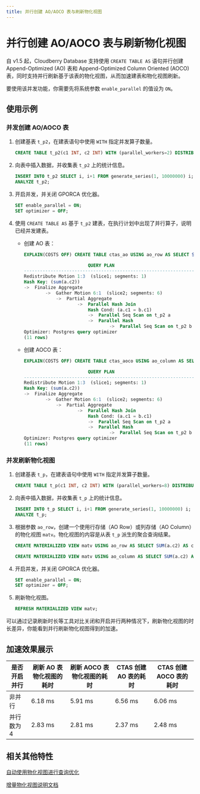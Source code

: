 ```yaml
---
title: 并行创建 AO/AOCO 表与刷新物化视图
---
```


# 并行创建 AO/AOCO 表与刷新物化视图

自 v1.5 起，Cloudberry Database 支持使用 `CREATE TABLE AS` 语句并行创建 Append-Optimized (AO) 表和 Append-Optimized Column Oriented (AOCO) 表，同时支持并行刷新基于该表的物化视图，从而加速建表和物化视图刷新。

要使用该并发功能，你需要先将系统参数 `enable_parallel` 的值设为 `ON`。

## 使用示例

### 并发创建 AO/AOCO 表

1. 创建基表 `t_p2`，在建表语句中使用 `WITH` 指定并发算子数量。

    ```sql
    CREATE TABLE t_p2(c1 INT, c2 INT) WITH (parallel_workers=2) DISTRIBUTED BY (c1);
    ```

2. 向表中插入数据，并收集表 `t_p2` 上的统计信息。

    ```sql
    INSERT INTO t_p2 SELECT i, i+1 FROM generate_series(1, 10000000) i;
    ANALYZE t_p2;
    ```

3. 开启并发，并关闭 GPORCA 优化器。

    ```sql
    SET enable_parallel = ON;
    SET optimizer = OFF;
    ```

4. 使用 `CREATE TABLE AS` 基于 `t_p2` 建表，在执行计划中出现了并行算子，说明已经并发建表。

    - 创建 AO 表：

        ```sql
        EXPLAIN(COSTS OFF) CREATE TABLE ctas_ao USING ao_row AS SELECT SUM(a.c2) AS c2, AVG(b.c1) AS c1 FROM t_p2 a JOIN t_p2 b ON a.c1 = b.c1 DISTRIBUTED BY (c2);

                                QUERY PLAN                            
        -----------------------------------------------------------------
        Redistribute Motion 1:3  (slice1; segments: 1)
        Hash Key: (sum(a.c2))
        ->  Finalize Aggregate
                ->  Gather Motion 6:1  (slice2; segments: 6)
                    ->  Partial Aggregate
                            ->  Parallel Hash Join
                                Hash Cond: (a.c1 = b.c1)
                                ->  Parallel Seq Scan on t_p2 a
                                ->  Parallel Hash
                                        ->  Parallel Seq Scan on t_p2 b
        Optimizer: Postgres query optimizer
        (11 rows)
        ```
    
    - 创建 AOCO 表：

        ```sql
        EXPLAIN(COSTS OFF) CREATE TABLE ctas_aoco USING ao_column AS SELECT SUM(a.c2) AS c2, AVG(b.c1) AS c1 FROM t_p2 a JOIN t_p2 b ON a.c1 = b.c1 DISTRIBUTED BY (c2);

                                QUERY PLAN                            
        -----------------------------------------------------------------
        Redistribute Motion 1:3  (slice1; segments: 1)
        Hash Key: (sum(a.c2))
        ->  Finalize Aggregate
                ->  Gather Motion 6:1  (slice2; segments: 6)
                    ->  Partial Aggregate
                            ->  Parallel Hash Join
                                Hash Cond: (a.c1 = b.c1)
                                ->  Parallel Seq Scan on t_p2 a
                                ->  Parallel Hash
                                        ->  Parallel Seq Scan on t_p2 b
        Optimizer: Postgres query optimizer
        (11 rows)
        ```

### 并发刷新物化视图

1. 创建基表 `t_p`，在建表语句中使用 `WITH` 指定并发算子数量。

    ```sql
    CREATE TABLE t_p(c1 INT, c2 INT) WITH (parallel_workers=8) DISTRIBUTED BY (c1);
    ```

2. 向表中插入数据，并收集表 `t_p` 上的统计信息。

    ```sql
    INSERT INTO t_p SELECT i, i+1 FROM generate_series(1, 10000000) i;
    ANALYZE t_p;
    ```

3. 根据参数 `ao_row`，创建一个使用行存储（AO Row）或列存储（AO Column）的物化视图 `matv`。物化视图的内容是从表 `t_p` 派生的聚合查询结果。

    ```sql
    CREATE MATERIALIZED VIEW matv USING ao_row AS SELECT SUM(a.c2) AS c2, AVG(b.c1) AS c1 FROM t_p a JOIN t_p b ON a.c1 = b.c1 WITH NO DATA DISTRIBUTED BY (c2);
    ```

    ```sql
    CREATE MATERIALIZED VIEW matv USING ao_column AS SELECT SUM(a.c2) AS c2, AVG(b.c1) AS c1 FROM t_p a JOIN t_p b ON a.c1 = b.c1 WITH NO DATA DISTRIBUTED BY (c2);
    ```

4. 开启并发，并关闭 GPORCA 优化器。

    ```sql
    SET enable_parallel = ON;
    SET optimizer = OFF;
    ```

5. 刷新物化视图。

    ```sql
    REFRESH MATERIALIZED VIEW matv;
    ```

可以通过记录刷新时长等工具对比关闭和开启并行两种情况下，刷新物化视图的时长差异，你能看到并行刷新物化视图得到的加速。

## 加速效果展示

| 是否开启并行 | 刷新 AO 表物化视图的耗时 | 刷新 AOCO 表物化视图的耗时 | CTAS 创建 AO 表的耗时 | CTAS 创建 AOCO 表的耗时 |
| ------------ | ------------------------ | -------------------------- | --------------------- | ----------------------- |
| 非并行       | 6.18 ms                  | 5.91 ms                    | 6.56 ms               | 6.06 ms                 |
| 并行数为 4   | 2.83 ms                  | 2.81 ms                    | 2.37 ms               | 2.48 ms                 |

## 相关其他特性

[自动使用物化视图进行查询优化](/i18n/zh/docusaurus-plugin-content-docs/current/auto-use-mv-to-answer-queries.md)

[增量物化视图说明文档](/i18n/zh/docusaurus-plugin-content-docs/current/use-incremental-materialized-view.md)
